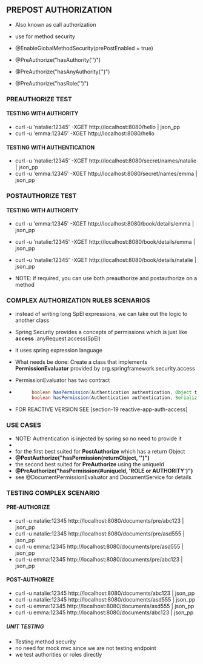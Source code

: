 ## PREPOST AUTHORIZATION
- Also known as call authorization
- use for method security

- @EnableGlobalMethodSecurity(prePostEnabled = true)
- @PreAuthorize("hasAuthority('<AUTHORITY>')")
- @PreAuthorize("hasAnyAuthority('<AUTHORITY>')")
- @PreAuthorize("hasRole('<ROLE>')")

### PREAUTHORIZE TEST

#### TESTING WITH AUTHORITY
- curl -u 'natalie:12345' -XGET http://localhost:8080/hello | json_pp
- curl -u 'emma:12345' -XGET http://localhost:8080/hello 

#### TESTING WITH AUTHENTICATION
- curl -u 'natalie:12345' -XGET http://localhost:8080/secret/names/natalie | json_pp
- curl -u 'emma:12345' -XGET http://localhost:8080/secret/names/emma | json_pp

### POSTAUTHORIZE TEST

#### TESTING WITH AUTHORITY
- curl -u 'emma:12345' -XGET http://localhost:8080/book/details/emma | json_pp
- curl -u 'natalie:12345' -XGET http://localhost:8080/book/details/emma | json_pp
- curl -u 'natalie:12345' -XGET http://localhost:8080/book/details/natalie | json_pp


- NOTE: if required, you can use both preauthorize and postauthorize on a method


### COMPLEX AUTHORIZATION RULES SCENARIOS
- instead of writing long SpEl expressions, we can take out the logic to another class
- Spring Security provides a concepts of permissions which is just like **access** .anyRequest.access(SpEl)
- it uses spring expression language
- What needs be done: Create a class that implements **PermissionEvaluator** provided by org.springframework.security.access
- PermissionEvaluator has two contract
- ```java
        boolean hasPermission(Authentication authentication, Object targetDomainObject, Object permission);
        boolean hasPermission(Authentication authentication, Serializable targetId, String targetType, Object permission)  
  ```
  
- FOR REACTIVE VERSION SEE [section-19 reactive-app-auth-access]
  
### USE CASES
- NOTE: Authentication is injected by spring so no need to provide it
- 
- for the first best suited for **PostAuthorize** which has a return Object 
- **@PostAuthorize("hasPermission(returnObject, '<ROLE OR AUTHORITY>')")**
- the second best suited for **PreAuthorize** using the uniqueId 
- **@PreAuthorize("hasPermission(#uniqueId, 'ROLE or AUTHORITY')")**
- see @DocumentPermissionEvaluator and DocumentService for details

### TESTING COMPLEX SCENARIO
#### PRE-AUTHORIZE
- curl -u natalie:12345 http://localhost:8080/documents/pre/abc123  | json_pp
- curl -u natalie:12345 http://localhost:8080/documents/pre/asd555 | json_pp
- curl -u emma:12345 http://localhost:8080/documents/pre/asd555 | json_pp
- curl -u emma:12345 http://localhost:8080/documents/pre/abc123 | json_pp

#### POST-AUTHORIZE
- curl -u natalie:12345 http://localhost:8080/documents/abc123  | json_pp
- curl -u natalie:12345 http://localhost:8080/documents/asd555 | json_pp
- curl -u emma:12345 http://localhost:8080/documents/asd555 | json_pp
- curl -u emma:12345 http://localhost:8080/documents/abc123 | json_pp

##### UNIT TESTING
- Testing method security
- no need for mock mvc since we are not testing endpoint
- we test authorities or roles directly